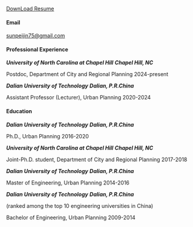 [DownLoad Resume](./sunpeijin_cv.pdf)

<!-- [![senli1073](https://img.shields.io/badge/senli1073-github-blue?logo=github)](https://github.com/senli1073) -->

<!-- He is currently pursuing a Master's Degree in Computer Science, at School of Computer Science and Technology, China University of Mining and Technology, China. -->

#### Email
sunpeijin75@gmail.com

#### Professional Experience
***University of North Carolina at Chapel Hill***               ***Chapel Hill, NC***

Postdoc, Department of City and Regional Planning             2024-present

***Dalian University of Technology***                  ***Dalian, P.R.China***

Assistant Professor (Lecturer), Urban Planning                2020-2024

#### Education
***Dalian University of Technology***                  ***Dalian, P.R.China***          

Ph.D., Urban Planning                          2016-2020

***University of North Carolina at Chapel Hill***               ***Chapel Hill, NC***

Joint-Ph.D. student, Department of City and Regional Planning         2017-2018

***Dalian University of Technology***                  ***Dalian, P.R.China***          

Master of Engineering, Urban Planning                   2014-2016

***Dalian University of Technology***                  ***Dalian, P.R.China***

(ranked among the top 10 engineering universities in China)

Bachelor of Engineering, Urban Planning                   2009-2014



